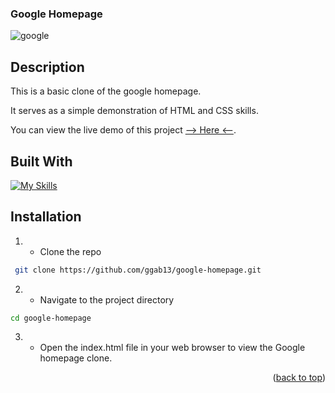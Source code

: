 
<!-- ABOUT THE PROJECT -->
### Google Homepage
![google](https://github.com/ggab13/google-homepage/assets/67071512/38175363-7991-4714-97e6-1f9bdf8e441c)
## Description

This is a basic clone of the google homepage.

  It serves as a simple demonstration of HTML and CSS skills.

You can view the live demo of this project [--> Here <--](https://ggab13.github.io/google-homepage/).

## Built With

[![My Skills](https://skillicons.dev/icons?i=html,css)](https://skillicons.dev)

<!-- GETTING STARTED -->
## Installation
  
1. - Clone the repo
 ```sh
  git clone https://github.com/ggab13/google-homepage.git
   ```

2. - Navigate to the project directory
```sh
cd google-homepage
 ```
3. - Open the index.html file in your web browser to view the Google homepage clone.


<p align="right">(<a href="#readme-top">back to top</a>)</p>


